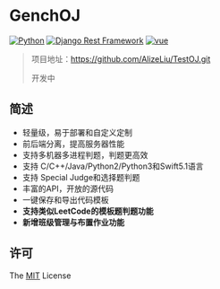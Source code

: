 # GenchOJ

[![Python](https://img.shields.io/badge/python-3.7.2-success.svg?style=flat-round)](https://www.python.org/downloads/release/python-372/)
[![Django Rest Framework](https://img.shields.io/badge/django_rest_framework-3.9.1-success.svg?style=flat-round)](http://www.django-rest-framework.org/)
[![vue](https://img.shields.io/badge/vue-2.5.2-success.svg?style=flat-round)](https://github.com/vuejs/vue)



> 项目地址：https://github.com/AlizeLiu/TestOJ.git
>
> 开发中

## 简述
+ 轻量级，易于部署和自定义定制
+ 前后端分离，提高服务器性能
+ 支持多机器多进程判题，判题更高效
+ 支持 C/C++/Java/Python2/Python3和Swift5.1语言
+ 支持 Special Judge和选择题判题
+ 丰富的API，开放的源代码
+ 一键保存和导出代码模板
+ **支持类似LeetCode的模板题判题功能**
+ **新增班级管理与布置作业功能**




## 许可

The [MIT](http://opensource.org/licenses/MIT) License